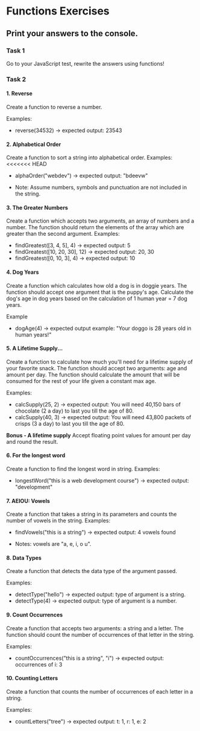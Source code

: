 # Functions Exercises

## Print your answers to the console.

### Task 1
Go to your JavaScript test, rewrite the answers using functions! 

### Task 2

#### 1. Reverse
Create a function to reverse a number. 

Examples: 
* reverse(34532) -> expected output: 23543

#### 2. Alphabetical Order
Create a function to sort a string into alphabetical order. 
Examples:
<<<<<<< HEAD
* alphaOrder("webdev") -> expected output: "bdeevw"

* Note: Assume numbers, symbols and punctuation are not included in the string.  

#### 3. The Greater Numbers
Create a function which accepts two arguments, an array of numbers and a number. The function should return the elements of the array which are greater than the second argument. 
Examples: 
* findGreatest([3, 4, 5], 4) -> expected output: 5
* findGreatest([10, 20, 30], 12) -> expected output: 20, 30
* findGreatest([0, 10, 3], 4) -> expected output: 10

#### 4. Dog Years
Create a function which calculates how old a dog is in doggie years. The function should accept one argument that is the puppy's age. Calculate the dog's age in dog years based on the calculation of 1 human year = 7 dog years. 

Example
* dogAge(4) -> expected output example: "Your doggo is 28 years old in human years!"

#### 5. A Lifetime Supply...
Create a function to calculate how much you'll need for a lifetime supply of your favorite snack. The function should accept two arguments: age and amount per day. The function should calculate the amount that will be consumed for the rest of your life given a constant max age. 

Examples: 
* calcSupply(25, 2) -> expected output: You will need 40,150 bars of chocolate (2 a day) to last you till the age of 80. 
* calcSupply(40, 3) -> expected output: You will need 43,800 packets of crisps  (3 a day) to last you till the age of 80. 

**Bonus - A lifetime supply**
Accept floating point values for amount per day and round the result. 

#### 6. For the longest word
Create a function to find the longest word in string. 
Examples: 
* longestWord("this is a web development course") ->  expected output: "development"

#### 7. AEIOU: Vowels
Create a function that takes a string in its parameters and counts the number of vowels in the string. 
Examples: 
* findVowels("this is a string") -> expected output: 4 vowels found

* Notes: vowels are "a, e, i, o u". 

#### 8. Data Types
Create a function that detects the data type of the argument passed. 

Examples: 
* detectType("hello") -> expected output: type of argument is a string. 
* detectType(4) -> expected output: type of argument is a number. 

#### 9. Count Occurrences 
Create a function that accepts two arguments: a string and a letter. The function should count the number of occurrences of that letter in the string. 

Examples: 
* countOccurrences("this is a string", "i") -> expected output: occurrences of i: 3 

#### 10. Counting Letters
Create a function that counts the number of occurrences of each letter in a string. 

Examples: 
* countLetters("tree") -> expected output: t: 1, r: 1, e: 2

